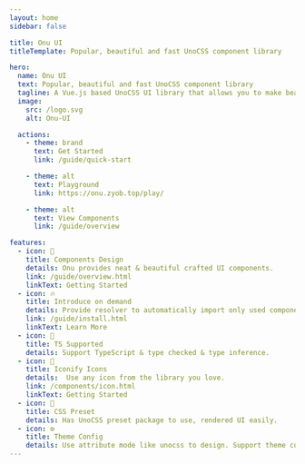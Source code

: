 ```yaml
---
layout: home
sidebar: false

title: Onu UI
titleTemplate: Popular, beautiful and fast UnoCSS component library

hero:
  name: Onu UI
  text: Popular, beautiful and fast UnoCSS component library
  tagline: A Vue.js based UnoCSS UI library that allows you to make beautiful websites
  image:
    src: /logo.svg
    alt: Onu-UI

  actions:
    - theme: brand
      text: Get Started
      link: /guide/quick-start

    - theme: alt
      text: Playground
      link: https://onu.zyob.top/play/

    - theme: alt
      text: View Components
      link: /guide/overview

features:
  - icon: 🌈
    title: Components Design
    details: Onu provides neat & beautiful crafted UI components.
    link: /guide/overview.html
    linkText: Getting Started
  - icon: 🔥
    title: Introduce on demand
    details: Provide resolver to automatically import only used components.
    link: /guide/install.html
    linkText: Learn More
  - icon: 🎉
    title: TS Supported
    details: Support TypeScript & type checked & type inference.
  - icon: 💎
    title: Iconify Icons
    details:  Use any icon from the library you love.
    link: /components/icon.html
    linkText: Getting Started
  - icon: 🍬
    title: CSS Preset
    details: Has UnoCSS preset package to use, rendered UI easily.
  - icon: ⚙️
    title: Theme Config
    details: Use attribute mode like unocss to design. Support theme config to customize theme.
---
```

